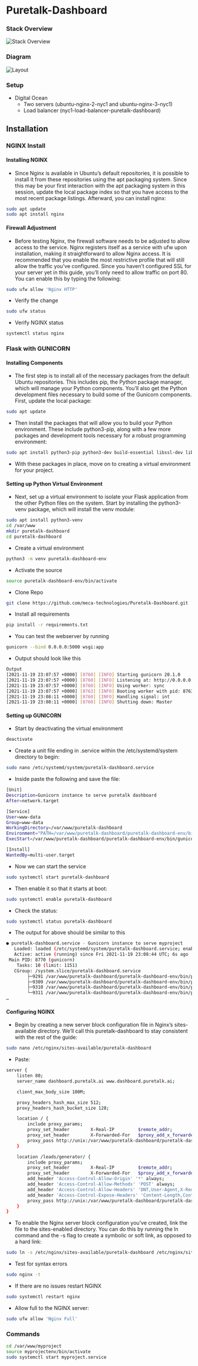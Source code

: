 # Puretalk-Dashboard
### Stack Overview
![Stack Overview](https://dashboard.puretalk.ai/static/img/stack-sm.jpg?v=1)
### Diagram
![Layout](https://miro.medium.com/max/1400/1*zGC7qRcsw4G9I9u9KjMqaQ.png)

### Setup
- Digital Ocean
  - Two servers (ubuntu-nginx-2-nyc1 and ubuntu-nginx-3-nyc1)
  - Load balancer (nyc1-load-balancer-puretalk-dashboard)

## Installation
### NGINX Install
#### Installing NGINX
* Since Nginx is available in Ubuntu’s default repositories, it is possible to install it from these repositories using the apt packaging system. Since this may be your first interaction with the apt packaging system in this session, update the local package index so that you have access to the most recent package listings. Afterward, you can install nginx:
```bash
sudo apt update
sudo apt install nginx
```
#### Firewall Adjustment
* Before testing Nginx, the firewall software needs to be adjusted to allow access to the service. Nginx registers itself as a service with ufw upon installation, making it straightforward to allow Nginx access. It is recommended that you enable the most restrictive profile that will still allow the traffic you’ve configured. Since you haven’t configured SSL for your server yet in this guide, you’ll only need to allow traffic on port 80. You can enable this by typing the following:
```bash
sudo ufw allow 'Nginx HTTP'
```
* Verify the change
```bash
sudo ufw status
```
* Verify NGINX status
```bash
systemctl status nginx
```
### Flask with GUNICORN
#### Installing Components
* The first step is to install all of the necessary packages from the default Ubuntu repositories. This includes pip, the Python package manager, which will manage your Python components. You’ll also get the Python development files necessary to build some of the Gunicorn components. First, update the local package:
```bash
sudo apt update
```
* Then install the packages that will allow you to build your Python environment. These include python3-pip, along with a few more packages and development tools necessary for a robust programming environment:
```bash
sudo apt install python3-pip python3-dev build-essential libssl-dev libffi-dev python3-setuptools
```
* With these packages in place, move on to creating a virtual environment for your project.
#### Setting up Python Virtual Environment
* Next, set up a virtual environment to isolate your Flask application from the other Python files on the system. Start by installing the python3-venv package, which will install the venv module:
```bash
sudo apt install python3-venv
cd /var/www
mkdir puretalk-dashboard
cd puretalk-dashboard
```
* Create a virtual environment
```bash
python3 -m venv puretalk-dashboard-env
```
* Activate the source
```bash
source puretalk-dashboard-env/bin/activate
```
* Clone Repo
```bash
git clone https://github.com/meca-technologies/Puretalk-Dashboard.git
```
* Install all requirements
```bash
pip install -r requirements.txt
```
* You can test the webserver by running
```bash
gunicorn --bind 0.0.0.0:5000 wsgi:app
```
* Output should look like this
```bash
Output
[2021-11-19 23:07:57 +0000] [8760] [INFO] Starting gunicorn 20.1.0
[2021-11-19 23:07:57 +0000] [8760] [INFO] Listening at: http://0.0.0.0:5000 (8760)
[2021-11-19 23:07:57 +0000] [8760] [INFO] Using worker: sync
[2021-11-19 23:07:57 +0000] [8763] [INFO] Booting worker with pid: 8763
[2021-11-19 23:08:11 +0000] [8760] [INFO] Handling signal: int
[2021-11-19 23:08:11 +0000] [8760] [INFO] Shutting down: Master
```
#### Setting up GUNICORN
* Start by deactivating the virtual environment
```bash
deactivate
```
* Create a unit file ending in .service within the /etc/systemd/system directory to begin:
```bash
sudo nano /etc/systemd/system/puretalk-dashboard.service
```
* Inside paste the following and save the file:
```bash
[Unit]
Description=Gunicorn instance to serve puretalk dashboard
After=network.target

[Service]
User=www-data
Group=www-data
WorkingDirectory=/var/www/puretalk-dashboard
Environment="PATH=/var/www/puretalk-dashboard/puretalk-dashboard-env/bin"
ExecStart=/var/www/puretalk-dashboard/puretalk-dashboard-env/bin/gunicorn --workers 10 --bind unix:myproject.sock -m 007 wsgi:app

[Install]
WantedBy=multi-user.target
```
* Now we can start the service
```bash
sudo systemctl start puretalk-dashboard
```
* Then enable it so that it starts at boot:
```bash
sudo systemctl enable puretalk-dashboard
```
* Check the status:
```bash
sudo systemctl status puretalk-dashboard
```
* The output for above should be similar to this
```bash
● puretalk-dashboard.service - Gunicorn instance to serve myproject
   Loaded: loaded (/etc/systemd/system/puretalk-dashboard.service; enabled; vendor preset
   Active: active (running) since Fri 2021-11-19 23:08:44 UTC; 6s ago
 Main PID: 8770 (gunicorn)
    Tasks: 10 (limit: 1151)
   CGroup: /system.slice/puretalk-dashboard.service
       	├─9291 /var/www/puretalk-dashboard/puretalk-dashboard-env/bin/python3.6 /var/www/puretalk-dashboard/puretalk-dashboard-env/bin/gunicorn --workers 3 --bind unix:puretalk-dashboard.sock -m 007 wsgi:app
       	├─9309 /var/www/puretalk-dashboard/puretalk-dashboard-env/bin/python3.6 /var/www/puretalk-dashboard/puretalk-dashboard-env/bin/gunicorn --workers 3 --bind unix:puretalk-dashboard.sock -m 007 wsgi:app
       	├─9310 /var/www/puretalk-dashboard/puretalk-dashboard-env/bin/python3.6 /var/www/puretalk-dashboard/puretalk-dashboard-env/bin/gunicorn --workers 3 --bind unix:puretalk-dashboard.sock -m 007 wsgi:app
       	└─9311 /var/www/puretalk-dashboard/puretalk-dashboard-env/bin/python3.6 /var/www/puretalk-dashboard/puretalk-dashboard-env/bin/gunicorn --workers 3 --bind unix:puretalk-dashboard.sock -m 007 wsgi:app
…
```
#### Configuring NGINX
* Begin by creating a new server block configuration file in Nginx’s sites-available directory. We’ll call this puretalk-dashboard to stay consistent with the rest of the guide:
```bash
sudo nano /etc/nginx/sites-available/puretalk-dashboard
```
* Paste:
```bash
server {
    listen 80;
    server_name dashboard.puretalk.ai www.dashboard.puretalk.ai;

    client_max_body_size 100M;

    proxy_headers_hash_max_size 512;
    proxy_headers_hash_bucket_size 128;

    location / {
        include proxy_params;
        proxy_set_header        X-Real-IP         $remote_addr;
        proxy_set_header        X-Forwarded-For   $proxy_add_x_forwarded_for;
        proxy_pass http://unix:/var/www/puretalk-dashboard/puretalk-dashboard.sock;
    }

    location /leads/generator/ {
        include proxy_params;
        proxy_set_header        X-Real-IP         $remote_addr;
        proxy_set_header        X-Forwarded-For   $proxy_add_x_forwarded_for;
        add_header 'Access-Control-Allow-Origin' '*' always;
        add_header 'Access-Control-Allow-Methods' 'POST' always;
        add_header 'Access-Control-Allow-Headers' 'DNT,User-Agent,X-Requested-With,If-Modified-Since,Cache-Control,Content-Type,Range' always;
        add_header 'Access-Control-Expose-Headers' 'Content-Length,Content-Range' always;
        proxy_pass http://unix:/var/www/puretalk-dashboard/puretalk-dashboard.sock;
    }
}
```
* To enable the Nginx server block configuration you’ve created, link the file to the sites-enabled directory. You can do this by running the ln command and the -s flag to create a symbolic or soft link, as opposed to a hard link:
```bash
sudo ln -s /etc/nginx/sites-available/puretalk-dashboard /etc/nginx/sites-enabled
```
* Test for syntax errors
```bash
sudo nginx -t
```
* If there are no issues restart NGINX
```bash
sudo systemctl restart nginx
```
* Allow full to the NGINX server:
```bash
sudo ufw allow 'Nginx Full'
```

### Commands
```bash
cd /var/www/myproject
source myprojectenv/bin/activate
sudo systemctl start myproject.service
```
